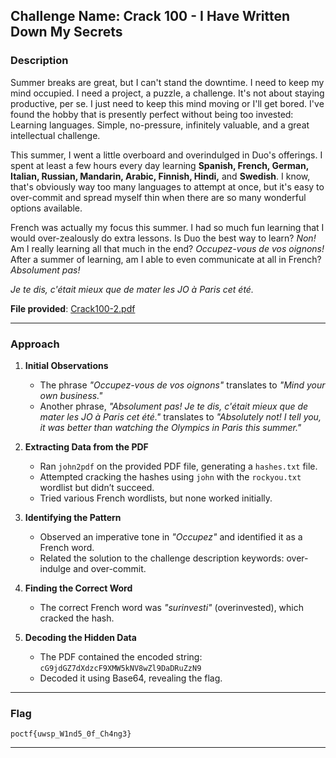 ## **Challenge Name: Crack 100 - I Have Written Down My Secrets**

### **Description**

Summer breaks are great, but I can't stand the downtime. I need to keep my mind occupied. I need a project, a puzzle, a challenge. It's not about staying productive, per se. I just need to keep this mind moving or I'll get bored. I've found the hobby that is presently perfect without being too invested: Learning languages. Simple, no-pressure, infinitely valuable, and a great intellectual challenge.  

This summer, I went a little overboard and overindulged in Duo's offerings. I spent at least a few hours every day learning **Spanish, French, German, Italian, Russian, Mandarin, Arabic, Finnish, Hindi,** and **Swedish**. I know, that's obviously way too many languages to attempt at once, but it's easy to over-commit and spread myself thin when there are so many wonderful options available.  

French was actually my focus this summer. I had so much fun learning that I would over-zealously do extra lessons. Is Duo the best way to learn? *Non!* Am I really learning all that much in the end? *Occupez-vous de vos oignons!* After a summer of learning, am I able to even communicate at all in French? *Absolument pas!*  

*Je te dis, c'était mieux que de mater les JO à Paris cet été.*

**File provided**: [Crack100-2.pdf](Resources/Crack100-2.pdf)

---

### **Approach**

1. **Initial Observations**  
   - The phrase *"Occupez-vous de vos oignons"* translates to *"Mind your own business."*  
   - Another phrase, *"Absolument pas! Je te dis, c'était mieux que de mater les JO à Paris cet été."* translates to *"Absolutely not! I tell you, it was better than watching the Olympics in Paris this summer."*

2. **Extracting Data from the PDF**  
   - Ran `john2pdf` on the provided PDF file, generating a `hashes.txt` file.  
   - Attempted cracking the hashes using `john` with the `rockyou.txt` wordlist but didn’t succeed.  
   - Tried various French wordlists, but none worked initially.

3. **Identifying the Pattern**  
   - Observed an imperative tone in *"Occupez"* and identified it as a French word.  
   - Related the solution to the challenge description keywords: over-indulge and over-commit.  

4. **Finding the Correct Word**  
   - The correct French word was *"surinvesti"* (overinvested), which cracked the hash.

5. **Decoding the Hidden Data**  
   - The PDF contained the encoded string:  
     `cG9jdGZ7dXdzcF9XMW5kNV8wZl9DaDRuZzN9`  
   - Decoded it using Base64, revealing the flag.

---

### **Flag**

`poctf{uwsp_W1nd5_0f_Ch4ng3}`

---
